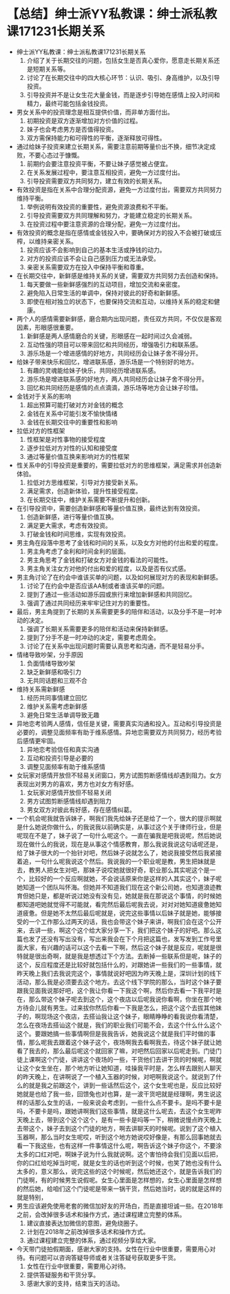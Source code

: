 # 【总结】绅士派YY私教课：绅士派私教课171231长期关系

-   绅士派YY私教课：绅士派私教课171231长期关系
    1.  介绍了关于长期交往的问题，包括女生是否真心爱你，愿意走长期关系还是短期关系等。
    2.  讨论了在长期交往中的四大核心环节：认识、吸引、身高维护，以及引导投资。
    3.  引导投资并不是让女生花大量金钱，而是逐步引导她在感情上投入时间和精力，最终可能包括金钱投资。
-   男女关系中的投资理念是相互提供价值，而非单方面付出。
    1.  初期投资是双方逐渐增加对方价值的过程。
    2.  妹子也会考虑男方是否值得投资。
    3.  双方需保持能力和可得性的平衡，逐渐释放可得性。
-   通过给妹子投资来建立长期关系，需要注意前期等量价出不换，细节决定成败，不要心态过于慷慨。
    1.  前期约会要注意投资平衡，不要让妹子感觉被占便宜。
    2.  在关系发展过程中，要注意互相投资，避免一方过度付出。
    3.  引导投资需要双方共同努力，建立有效的长期关系。
-   有效投资是指在关系中合理分配资源，避免一方过度付出，需要双方共同努力维持平衡。
    1.  举例说明有效投资的重要性，避免资源浪费和不平衡。
    2.  引导投资需要双方共同理解和努力，才能建立稳定的长期关系。
    3.  在投资过程中要注意资源的合理分配，避免一方过度付出。
-   有效投资的概念是指在感情或金钱投入中，要确保对方的投入不会被打破或压榨，以维持亲密关系。
    1.  投资应该不会影响到自己的基本生活或挣钱的动力。
    2.  对方的投资应该不会让自己感到压力或无法承受。
    3.  亲密关系需要双方在投入中保持平衡和尊重。
-   在长期交往中，新鲜感是维持关系的关键，需要双方共同努力去创造和保持。
    1.  每天要做一些新鲜感强烈的互动项目，增加交流和亲密度。
    2.  避免陷入日常生活的单调中，保持对彼此的好奇和新鲜感。
    3.  即使在相对独立的状态下，也要保持交流和互动，以维持关系的稳定和健康。
-   两个人的感情需要新鲜感，磨合期内出现问题，责任双方共同，不仅仅是客观因素，形眼感很重要。
    1.  新鲜感是两人感情磨合的关键，形眼感在一起时间过久会减弱。
    2.  互动性强的项目可以带来回忆和共同经历，增强吸引力和联系感。
    3.  游乐场是一个增进感情的好地方，共同经历会让妹子舍不得分开。
-   给妹子带来快乐和回忆，增进联系感，游乐场是一个特别好的地方。
    1.  有趣的灵魂能给妹子快乐，共同经历增进联系感。
    2.  游乐场是增进联系感的好地方，两人共同经历会让妹子舍不得分开。
    3.  回忆和共同经历是感情的点点滴滴，游乐场等地方会让妹子珍惜。
-   金钱对于关系的影响
    1.  超出预算可能打破对方对金钱的概念
    2.  金钱在关系中可能引发不愉快情绪
    3.  金钱在长期交往中的重要性和影响
-   拉低对方的性框架
    1.  性框架是对性事物的接受程度
    2.  逐步拉低对方对性的认知和接受度
    3.  通过等量价值互换来影响对方的性框架
-   性关系中的引导投资是重要的，需要拉低对方的思维框架，满足需求并创造新体验。
    1.  拉低对方思维框架，引导对方接受新关系。
    2.  满足需求，创造新体验，提升性接受程度。
    3.  在长期交往中，维护关系需要不断提升和创新。
-   在引导投资中，需要创造新鲜感和等量价值互换，最终达到有效投资。
    1.  创造新鲜感，进行等量价值互换。
    2.  满足更大需求，考虑有效投资。
    3.  打破金钱和时间思维，实现有效投资。
-   男主角在段落中思考了金钱和时间的关系，以及女方对他的付出和爱的程度。
    1.  男主角考虑了金利和时间金利的层面。
    2.  男主角思考了金钱和打破女方对金钱的看法的可能性。
    3.  男主角关注女方对他的付出和爱的程度，以及是否有仪式感。
-   男主角讨论了在约会中谁该买单的问题，以及如何展现对方的表现和新鲜感。
    1.  讨论了在约会中是否应该AA制或者谁该买单的问题。
    2.  提到了通过一些活动如游乐园或旅行来增加新鲜感和共同回忆。
    3.  强调了通过共同经历来牢牢记住对方的重要性。
-   最后，男主角提到了长期的关系需要更多的陪伴和活动，以及分手不是一时冲动的决定。
    1.  强调了长期关系需要更多的陪伴和活动来保持新鲜感。
    2.  提到了分手不是一时冲动的决定，需要考虑周全。
    3.  讨论了在关系中出现问题时需要认真思考和沟通，而不是轻易分手。
-   情绪导致吵架，分手原因
    1.  负面情绪导致吵架
    2.  缺乏新鲜感和吸引力
    3.  无共同话题和三观不合
-   维持关系需新鲜感
    1.  经历共同事情建立回忆
    2.  维护关系需考虑新鲜感
    3.  避免日常生活单调导致无趣
-   异地恋考验两人感情，信任是关键，需要真实沟通和投入。互动和引导投资是必要的，调整见面频率有助于维系感情。异地恋需要双方共同努力，经历考验后感情更牢固。
    1.  异地恋考验信任和真实沟通
    2.  互动和投资引导是必要的
    3.  调整见面频率有助于维系感情
-   女玩家对感情开放但不轻易关闭窗口，男方试图剪断感情线却遇到阻力。女方表现出对男方的喜欢，男方也对女方有好感。
    1.  女玩家对感情开放但不轻易关闭
    2.  男方试图剪断感情线却遇到阻力
    3.  男女双方对彼此有好感，存在感情纠葛。
-   一个机会呢我就告诉妹子，啊我们我先给妹子还是给了一个，很大的提示啊就是什么她说你做什么，的我说我以前确实是，从事过这个关于律师行业，但是呢现在不是了，妹子说了一句什么呢这个。一直在骗我是吧我说呢，然后她说现在做什么的我说，现在是从事这个情感教育，那么我说我说这句话呢还是，给了妹子很大的一个抬针对吧，然后妹子说就怎么了，她说我接受然后我紧接着追，一句什么呢我说这个然后。我说我的一个职业呢是教，男生把妹就是去，教男人把女生对吧，那妹子说哎她就很好奇，职业那么其实呢这个是一个，比较好的一个反应啊就她，不会说话原来你是这样的人其实这个，妹子呢她知道一个团队叫怀海。但她并不知道我们现在这个新公司她，也知道浪迹教育但她只是，都是听说过她没有没有见，她就是我在那说这个事情，的时候她都知道吧她就觉得不可能就，看完然后最后呢我去说，对对对她知道疲惫她知道疲惫。但是她不太然后最后呢就是，说完这些事情以后妹子就是她，能够接受的一个工作那么过两天的话，我也会带这个妹子来讲，啊我们会在这个公开来，去讲一些，啊这个这个给大家分享一下，我们把这个妹子的好吧。那么这篇也发了还没有写出没有，写出来我会在下个月把这篇也，发写发到工作号里面大家，有兴趣的话可以这个去看一下啊，然后这个妹子就是反应，呢就是很特就是很出奇啊，就是我是想透过下个方法。去断掉一些联系但是呢，妹子的这个，反应程度还是比较好就包括什么的，对跟她讲一些我们的一些事情，就昨天晚上我们去我说完这个，事情就说好吧因为昨天晚上是，深圳计划的线下活动，那么我是必须要去这个地方。去这个线下学院的那么，当时这个妹子要跟我见面我说那好吧，这个我让你看一下我这个啊，然后你去看一下我平时是在，那么带这个妹子呢去到这个，这个夜店以后呢我说你看啊，你坐在那个地方待会儿就有男生。过来拔你然后你看一下我是怎么，把这个这个去拔其他妹子的，啊现场这个夜店，去搭讪我让这个妹子，眼睛睁睁的看我说你看清楚，怎么在夜场去搭讪这个就是，我们的职业我们可能不会，去这个什么什么这个这个。要跟她搞一些事情啊但是我我告诉，她我说这个就是我们平时做的事情，那么呢我去跟着这个妹子这个，夜场啊我去看啊我去，待这个妹子就让她看了我去的，那么最后呢这个就回家了嘛，对吧然后回家以后呢走到。门徒门徒上课啊这个门徒，讲讲这个夜场的一些，干货他们去讲干货的时候呢，啊就让这个女生坐在，那个地方听让她知道，哇操我平时是，怎么样去跟别人聊天的昨天晚上，在讲啊说了一个植入玉器的时候，对吧啊我说这个。就说到了什么的就是我之前跟这个，讲到一些话然后这个，这个女生呢也是，反应比较好她就是也给了我一些，回馈兔也对也算，是一波干货吧就是经理啊，男生说这样的话那么女生的话，一般来说会考虑到，一些什么点不要卡。是吗不要卡是吗，不要卡是吗，跟她讲啊我们这些事情，就是这什么呢去，去这个女生呢昨天晚上去，带到这个这个这个，是有一些卡是吗等一下，稍微说慢点昨天晚上去带这个，妹子去到这个门徒的地方，啊去讲聊天的时候呢。说到了这个植入玉器啊，那么当时女生呢哎，听到这个地方她说哎好像是，有那么回事她就去看一下我这些，也有这样一件事情这什么呢，啊告诉这个妹子你这个，不要涂太多的口红对吧，啊妹子说为什么我就说啊。这个害怕待会我们见面以后把，你的口红给吃掉当时呢，就是女生的话也听到这个时候，也笑了她也没有什么太多的，意义那么，说完这些的这个时候呢，然后她还这个，就是告诉我们的门徒啊，有的时候男生说假呢。女生心里面是怎样想的，女生心里面是怎样想的然后她，给咱们这个门徒呢是带来一锅干货，然后她当时，说的就是这样的就是特别，
-   男生应该避免使用老套的微信加好友的开场白，而是直接坦诚一些。在2018年之前，会改掉很多话术和操作方式，通过课程建立完整的体系。
    1.  建议直接表达加微信的意图，避免绕圈子。
    2.  计划在2018年之前改掉很多话术和操作方式。
    3.  通过课程建立完整的体系，通过视频分享给大家。
-   今天带门徒拍假期面，感谢大家的支持。女性在行业中很重要，需要用心对待。有问题可以咨询答疑导师或者关注答疑号获取更多干货。
    1.  女性在行业中很重要，需要用心对待。
    2.  提供答疑服务和干货分享。
    3.  感谢大家的支持，结束当天的活动。